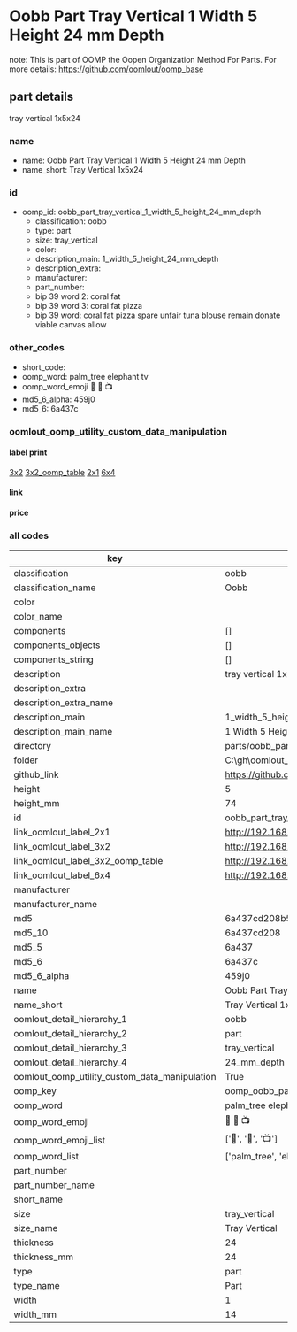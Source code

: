 # Oobb Part Tray Vertical 1 Width 5 Height 24 mm Depth  

note: This is part of OOMP the Oopen Organization Method For Parts. For more details: https://github.com/oomlout/oomp_base

##  part details
  



tray vertical 1x5x24



### name
* name: Oobb Part Tray Vertical 1 Width 5 Height 24 mm Depth
* name_short: Tray Vertical 1x5x24 
### id
* oomp_id: oobb_part_tray_vertical_1_width_5_height_24_mm_depth
  * classification: oobb
  * type: part
  * size: tray_vertical
  * color: 
  * description_main: 1_width_5_height_24_mm_depth
  * description_extra: 
  * manufacturer: 
  * part_number: 
  * bip 39 word 2: coral fat
  * bip 39 word 3: coral fat pizza
  * bip 39 word: coral fat pizza spare unfair tuna blouse remain donate viable canvas allow

### other_codes
* short_code: 
* oomp_word: palm_tree elephant tv
* oomp_word_emoji :palm_tree: :elephant: :tv:
* md5_6_alpha: 459j0
* md5_6: 6a437c






### oomlout_oomp_utility_custom_data_manipulation
#### label print
[3x2](http://192.168.1.245:1112/?label=oomp%20459j0)
[3x2_oomp_table](http://192.168.1.108:1112/?label=oomp%20459j0)
[2x1](http://192.168.1.242:1112/?label=oomp%20459j0)
[6x4](http://192.168.1.55:1112/?label=oomp%20459j0)    

#### link

                              

#### price







### all codes 
| key | value |  
| --- | --- |  
| classification | oobb |  
| classification_name | Oobb |  
| color |  |  
| color_name |  |  
| components | [] |  
| components_objects | [] |  
| components_string | [] |  
| description | tray vertical 1x5x24 |  
| description_extra |  |  
| description_extra_name |  |  
| description_main | 1_width_5_height_24_mm_depth |  
| description_main_name | 1 Width 5 Height 24 mm Depth |  
| directory | parts/oobb_part_tray_vertical_1_width_5_height_24_mm_depth |  
| folder | C:\gh\oomlout_oobb_version_4_generated_parts\parts\oobb_part_tray_vertical_1_width_5_height_24_mm_depth |  
| github_link | https://github.com/oomlout/oomlout_oomp_part_src/tree/main/parts/oobb_part_tray_vertical_1_width_5_height_24_mm_depth |  
| height | 5 |  
| height_mm | 74 |  
| id | oobb_part_tray_vertical_1_width_5_height_24_mm_depth |  
| link_oomlout_label_2x1 | http://192.168.1.242:1112/?label=oomp%20459j0 |  
| link_oomlout_label_3x2 | http://192.168.1.245:1112/?label=oomp%20459j0 |  
| link_oomlout_label_3x2_oomp_table | http://192.168.1.108:1112/?label=oomp%20459j0 |  
| link_oomlout_label_6x4 | http://192.168.1.55:1112/?label=oomp%20459j0 |  
| manufacturer |  |  
| manufacturer_name |  |  
| md5 | 6a437cd208b58307a9f68d074b54d981 |  
| md5_10 | 6a437cd208 |  
| md5_5 | 6a437 |  
| md5_6 | 6a437c |  
| md5_6_alpha | 459j0 |  
| name | Oobb Part Tray Vertical 1 Width 5 Height 24 mm Depth |  
| name_short | Tray Vertical 1x5x24  |  
| oomlout_detail_hierarchy_1 | oobb |  
| oomlout_detail_hierarchy_2 | part |  
| oomlout_detail_hierarchy_3 | tray_vertical |  
| oomlout_detail_hierarchy_4 | 24_mm_depth |  
| oomlout_oomp_utility_custom_data_manipulation | True |  
| oomp_key | oomp_oobb_part_tray_vertical_1_width_5_height_24_mm_depth |  
| oomp_word | palm_tree elephant tv |  
| oomp_word_emoji | :palm_tree: :elephant: :tv: |  
| oomp_word_emoji_list | [':palm_tree:', ':elephant:', ':tv:'] |  
| oomp_word_list | ['palm_tree', 'elephant', 'tv'] |  
| part_number |  |  
| part_number_name |  |  
| short_name |  |  
| size | tray_vertical |  
| size_name | Tray Vertical |  
| thickness | 24 |  
| thickness_mm | 24 |  
| type | part |  
| type_name | Part |  
| width | 1 |  
| width_mm | 14 |  
